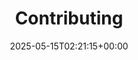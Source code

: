 ---
weight: 1900
title: "Contributing"
description: "Support the pymocd development team by contributing."
icon: heart_plus
lead: ""
date: 2025-05-15T02:21:15+00:00
lastmod: 2025-10-15T02:21:15+00:00
draft: false
images: []
---
